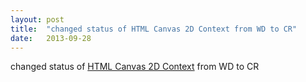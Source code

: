 ```yaml
---
layout: post
title:  "changed status of HTML Canvas 2D Context from WD to CR"
date:   2013-09-28
---
```


changed status of <a href="http://www.w3.org/TR/2dcontext/">HTML Canvas 2D Context</a> from WD to CR